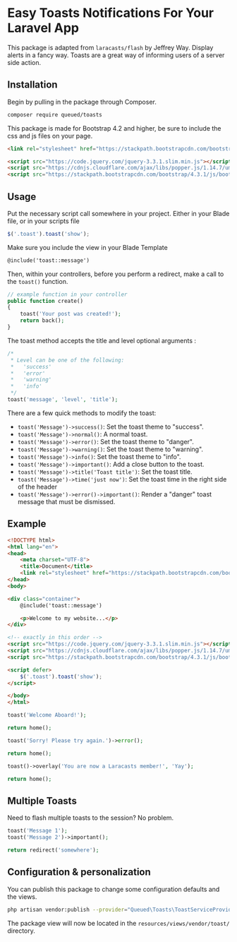 # Easy Toasts Notifications For Your Laravel App

This package is adapted from ```laracasts/flash``` by Jeffrey Way.
Display alerts in a fancy way. Toasts are a great way of informing users of a server side action. 

## Installation

Begin by pulling in the package through Composer.

```bash
composer require queued/toasts
```

This package is made for Bootstrap 4.2 and higher, be sure to include the css and js files on your page.

```html
<link rel="stylesheet" href="https://stackpath.bootstrapcdn.com/bootstrap/4.3.1/css/bootstrap.min.css">
```

```html
<script src="https://code.jquery.com/jquery-3.3.1.slim.min.js"></script>
<script src="https://cdnjs.cloudflare.com/ajax/libs/popper.js/1.14.7/umd/popper.min.js"></script>
<script src="https://stackpath.bootstrapcdn.com/bootstrap/4.3.1/js/bootstrap.min.js"></script>
```

## Usage

Put the necessary script call somewhere in your project. Either in your Blade file, or in your scripts file

```javascript
$('.toast').toast('show');
```

Make sure you include the view in your Blade Template

```html
@include('toast::message')
```

Then, within your controllers, before you perform a redirect, make a call to the `toast()` function.

```php
// example function in your controller
public function create()
{
    toast('Your post was created!');
    return back();
}
```

The toast method accepts the title and level optional arguments :

```php
/*
 * Level can be one of the following:
 *   'success'
 *   'error'
 *   'warning'
 *   'info'
 */
toast('message', 'level', 'title');
```

There are a few quick methods to modify the toast:

- `toast('Message')->success()`: Set the toast theme to "success".
- `toast('Message')->normal()`: A normal toast.
- `toast('Message')->error()`: Set the toast theme to "danger".
- `toast('Message')->warning()`: Set the toast theme to "warning".
- `toast('Message')->info()`: Set the toast theme to "info".
- `toast('Message')->important()`: Add a close button to the toast.
- `toast('Message')->title('Toast title')`: Set the toast title.
- `toast('Message')->time('just now')`: Set the toast time in the right side of the header
- `toast('Message')->error()->important()`: Render a "danger" toast message that must be dismissed.

## Example

```html
<!DOCTYPE html>
<html lang="en">
<head>
    <meta charset="UTF-8">
    <title>Document</title>
    <link rel="stylesheet" href="https://stackpath.bootstrapcdn.com/bootstrap/4.3.1/css/bootstrap.min.css">
</head>
<body>

<div class="container">
    @include('toast::message')

    <p>Welcome to my website...</p>
</div>

<!-- exactly in this order -->
<script src="https://code.jquery.com/jquery-3.3.1.slim.min.js"></script>
<script src="https://cdnjs.cloudflare.com/ajax/libs/popper.js/1.14.7/umd/popper.min.js"></script>
<script src="https://stackpath.bootstrapcdn.com/bootstrap/4.3.1/js/bootstrap.min.js"></script>

<script defer>
    $('.toast').toast('show');
</script>

</body>
</html>
```

```php
toast('Welcome Aboard!');

return home();
```

```php
toast('Sorry! Please try again.')->error();

return home();
```

```php
toast()->overlay('You are now a Laracasts member!', 'Yay');

return home();
```

## Multiple Toasts

Need to flash multiple toasts to the session? No problem.

```php
toast('Message 1');
toast('Message 2')->important();

return redirect('somewhere');
```

## Configuration & personalization

You can publish this package to change some configuration defaults and the views.
```bash
php artisan vendor:publish --provider="Queued\Toasts\ToastServiceProvider"
```

The package view will now be located in the `resources/views/vendor/toast/` directory.


